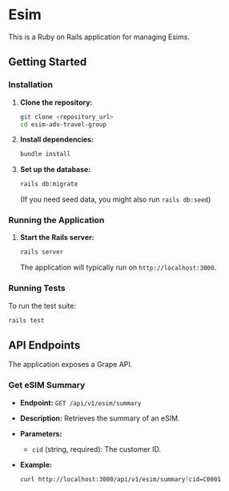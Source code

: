 # Esim

This is a Ruby on Rails application for managing Esims.

## Getting Started

### Installation

1.  **Clone the repository:**
    ```bash
    git clone <repository_url>
    cd esim-adv-travel-group
    ```

2.  **Install dependencies:**
    ```bash
    bundle install
    ```

3.  **Set up the database:**
    ```bash
    rails db:migrate
    ```
    (If you need seed data, you might also run `rails db:seed`)

### Running the Application

1.  **Start the Rails server:**
    ```bash
    rails server
    ```
    The application will typically run on `http://localhost:3000`.

### Running Tests

To run the test suite:

```bash
rails test
```

## API Endpoints

The application exposes a Grape API.

### Get eSIM Summary

*   **Endpoint:** `GET /api/v1/esim/summary`
*   **Description:** Retrieves the summary of an eSIM.
*   **Parameters:**
    *   `cid` (string, required): The customer ID.

*   **Example:**

    ```bash
    curl http://localhost:3000/api/v1/esim/summary?cid=C0001
    ```